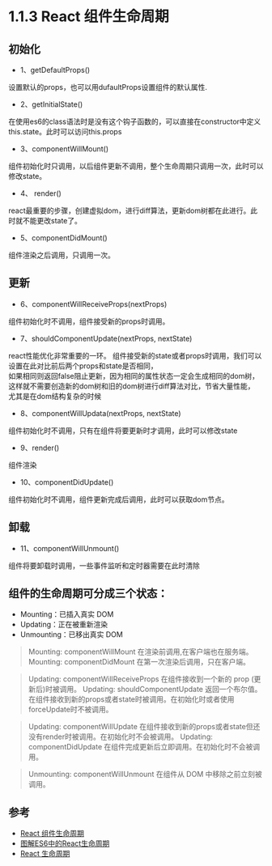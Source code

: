 # 1.1.3 React 组件生命周期

## 初始化
- 1、getDefaultProps()

设置默认的props，也可以用dufaultProps设置组件的默认属性.

- 2、getInitialState()

在使用es6的class语法时是没有这个钩子函数的，可以直接在constructor中定义this.state。此时可以访问this.props

- 3、componentWillMount()

组件初始化时只调用，以后组件更新不调用，整个生命周期只调用一次，此时可以修改state。

- 4、 render()

react最重要的步骤，创建虚拟dom，进行diff算法，更新dom树都在此进行。此时就不能更改state了。

- 5、componentDidMount()

组件渲染之后调用，只调用一次。

## 更新
- 6、componentWillReceiveProps(nextProps)

组件初始化时不调用，组件接受新的props时调用。

- 7、shouldComponentUpdate(nextProps, nextState)

react性能优化非常重要的一环。
组件接受新的state或者props时调用，我们可以设置在此对比前后两个props和state是否相同，  
如果相同则返回false阻止更新，因为相同的属性状态一定会生成相同的dom树，这样就不需要创造新的dom树和旧的dom树进行diff算法对比，节省大量性能，  
尤其是在dom结构复杂的时候

- 8、componentWillUpdata(nextProps, nextState)

组件初始化时不调用，只有在组件将要更新时才调用，此时可以修改state

- 9、render()

组件渲染

- 10、componentDidUpdate()

组件初始化时不调用，组件更新完成后调用，此时可以获取dom节点。

## 卸载

- 11、componentWillUnmount()

组件将要卸载时调用，一些事件监听和定时器需要在此时清除


## 组件的生命周期可分成三个状态：

- Mounting：已插入真实 DOM
- Updating：正在被重新渲染
- Unmounting：已移出真实 DOM


>Mounting: componentWillMount  在渲染前调用,在客户端也在服务端。
Mounting: componentDidMount    在第一次渲染后调用，只在客户端。

>Updating: componentWillReceiveProps   在组件接收到一个新的 prop (更新后)时被调用。
Updating: shouldComponentUpdate        返回一个布尔值。在组件接收到新的props或者state时被调用。在初始化时或者使用forceUpdate时不被调用。 

>Updating: componentWillUpdate      在组件接收到新的props或者state但还没有render时被调用。在初始化时不会被调用。
Updating: componentDidUpdate        在组件完成更新后立即调用。在初始化时不会被调用。

>Unmounting: componentWillUnmount   在组件从 DOM 中移除之前立刻被调用。



## 参考
- [React 组件生命周期](https://react-cn.github.io/react/docs/component-specs.html)
- [图解ES6中的React生命周期](https://juejin.im/post/5a062fb551882535cd4a4ce3)
- [React 生命周期](https://www.cnblogs.com/qiaojie/p/6135180.html)
